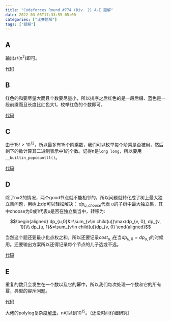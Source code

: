 ```yaml
---
title: "Codeforces Round #774 (Div. 2) A-E 题解"
date: 2022-03-05T17:33:55-05:00
categories: ["比赛题解"]
tags: ["题解"]
---
```


<!--more-->

## A

输出$s/(n^2)$即可。

[代码](https://codeforces.com/contest/1646/submission/148397388)

## B

红色的和要尽量大而且个数要尽量小，所以排序之后红色的是一段后缀、蓝色是一段前缀而且长度比红色大1。枚举红色的个数即可。

[代码](https://codeforces.com/contest/1646/submission/148397411)

## C
 
由于$15!>10^{12}$，所以最多有15个阶乘数，我们可以枚举每个阶乘是否被用，然后剩下的数计算其二进制表示中1的个数。记得n是`long long`，所以要用`__builtin_popcountll()`。

[代码](https://codeforces.com/contest/1646/submission/148397417)

## D

除了n=2的情况，两个good节点就不能相邻的，所以问题就转化成了树上最大独立集问题，用树上dp可以轻松解决： $dp_{u, choose}$代表 $u$的子树中最大独立集，其中choose为0或1代表u是否在独立集当中，转移为:

$$\begin{aligned}
    dp_{u,0}&=\sum_{v\in child(u)}\max(dp_{v, 0}, dp_{v, 1})\\\
    dp_{u, 1}&=\sum_{v\in child(u)}dp_{v, 0}
\end{aligned}$$

当然这个题还要最小化点权之和，所以还要记录$cost_{u, i}$在当$dp_{u,0}=dp_{u, 1}$的时候用。还要输出方案所以还得记录每个节点的儿子选或不选。

[代码](https://codeforces.com/contest/1646/submission/148403850)

## E

重复的数只会发生在一个数以及它的幂中，所以我们每次处理一个数和它的所有幂，典型的容斥问题。

[代码](https://codeforces.com/contest/1646/submission/148397426)

大佬的polylog复杂度[解法](https://codeforces.com/contest/1646/submission/148397426)，n可以到$10^{15}$。（还没时间仔细研究）
